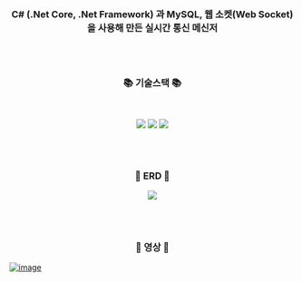 <h3 align="center"><b>C# (.Net Core, .Net Framework) 과 MySQL, 웹 소켓(Web Socket)을 사용해 만든 실시간 통신 메신저</b></h3>
</br>
</br>

<h3 align="center"><b>📚 기술스택 📚</b></h3>
</br>
<p align="center">
<img src="https://img.shields.io/badge/.net-512BD4?style=for-the-badge&logo=.net&logoColor=white"> 
<img src="https://img.shields.io/badge/mysql-4479A1?style=for-the-badge&logo=mysql&logoColor=white"> 
<img src="https://img.shields.io/badge/c%23-512BD4?style=for-the-badge&logo=c%23&logoColor=white"> 
</p>

</br></br>
<h3 align="center"><b>📄 ERD 📄</b></h3>
<p align="center">
<img src="https://github.com/Jiwon119/Messenger/assets/92111247/75ce7939-db98-40c0-b7ea-e84fa855567b"> 
</p>

</br></br>
<h3 align="center"><b>📀 영상 📀</b></h3>
<p align="center">
</p>  

[![image](https://github.com/Jiwon119/Messenger/assets/92111247/89a6b931-dbc5-42e3-bd5b-3e60113af479)](https://www.youtube.com/embed/QQRfH2d08tQ?si=mX_0jz9AdclzlnCk)

